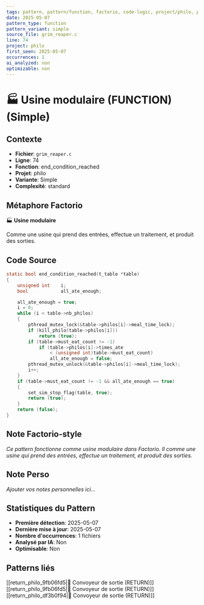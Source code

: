 ```yaml
---
tags: pattern, pattern/function, factorio, code-logic, project/philo, pattern/variant/simple
date: 2025-05-07
pattern_type: function
pattern_variant: simple
source_file: grim_reaper.c
line: 74
project: philo
first_seen: 2025-05-07
occurrences: 1
ai_analyzed: non
optimizable: non
---
```


# 🏭 Usine modulaire (FUNCTION) (Simple)

## Contexte
- **Fichier**: `grim_reaper.c`
- **Ligne**: 74
- **Fonction**: end_condition_reached
- **Projet**: philo
- **Variante**: Simple
- **Complexité**: standard

## Métaphore Factorio
🏭 **Usine modulaire**

Comme une usine qui prend des entrées, effectue un traitement, et produit des sorties.

## Code Source
```c
static bool	end_condition_reached(t_table *table)
{
	unsigned int	i;
	bool			all_ate_enough;

	all_ate_enough = true;
	i = 0;
	while (i < table->nb_philos)
	{
		pthread_mutex_lock(&table->philos[i]->meal_time_lock);
		if (kill_philo(table->philos[i]))
			return (true);
		if (table->must_eat_count != -1)
			if (table->philos[i]->times_ate
				< (unsigned int)table->must_eat_count)
				all_ate_enough = false;
		pthread_mutex_unlock(&table->philos[i]->meal_time_lock);
		i++;
	}
	if (table->must_eat_count != -1 && all_ate_enough == true)
	{
		set_sim_stop_flag(table, true);
		return (true);
	}
	return (false);
}
```

## Note Factorio-style
*Ce pattern fonctionne comme usine modulaire dans Factorio. Il comme une usine qui prend des entrées, effectue un traitement, et produit des sorties.*

## Note Perso
*Ajouter vos notes personnelles ici...*

## Statistiques du Pattern
- **Première détection**: 2025-05-07
- **Dernière mise à jour**: 2025-05-07
- **Nombre d'occurrences**: 1 fichiers
- **Analysé par IA**: Non
- **Optimisable**: Non

## Patterns liés
[[return_philo_9fb06fd5|🚚 Convoyeur de sortie (RETURN)]]
[[return_philo_9fb06fd5|🚚 Convoyeur de sortie (RETURN)]]
[[return_philo_df3b0f94|🚚 Convoyeur de sortie (RETURN)]]
